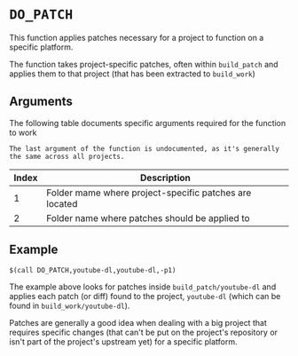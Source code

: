 # `DO_PATCH`

This function applies patches necessary for a project to function on a
specific platform.

The function takes project-specific patches, often within `build_patch`
and applies them to that project (that has been extracted to
`build_work`)

## Arguments

The following table documents specific arguments required for the
function to work

```{note}
The last argument of the function is undocumented, as it's generally
the same across all projects.
```

| Index | Description |
|-------|-------------|
| 1 | Folder mame where project-specific patches are located |
| 2 | Folder name where patches should be applied to |

## Example

    $(call DO_PATCH,youtube-dl,youtube-dl,-p1)

The example above looks for patches inside `build_patch/youtube-dl` and
applies each patch (or diff) found to the project, `youtube-dl` (which
can be found in `build_work/youtube-dl`).

Patches are generally a good idea when dealing with a big project that
requires specific changes (that can't be put on the project's
repository or isn't part of the project's upstream yet) for a specific
platform.
